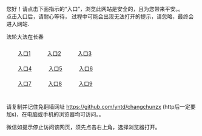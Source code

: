 您好！请点击下面指示的“入口”，浏览此网站是安全的，且为您带来平安。。 <br/>
点击入口后，请耐心等待， 过程中可能会出现无法打开的提示，请忽略，最终会进入网站. </br>

法轮大法在长春<br/>
<div style="padding:10px"><a style="margin:20px" target="_blank" href="https://dyoqz3l0tj960.cloudfront.net/2Qpsp?jlrzpe" id="ccLink1" rel="nofollow">入口1</a> <a target="_blank" style="margin:20px" href="https://d1lzm5upxgxokk.cloudfront.net/2Qpsp?cqnyt" id="ccLink2" rel="nofollow">入口2</a> <a style="margin:20px" target="_blank" href="https://d30kso83kn8wwb.cloudfront.net/2Qpsp?reest" id="ccLink3" rel="nofollow">入口3</a></div>

<div style="padding:10px" ><a style="margin:20px" target="_blank" href="https://dyoqz3l0tj960.cloudfront.net/2Qpsp?jlrzpe" id="ccLink4" rel="nofollow">入口4</a> <a style="margin:20px" href="https://d1lzm5upxgxokk.cloudfront.net/2Qpsp?cqnyt" target="_blank" id="ccLink5" rel="nofollow">入口5</a> <a style="margin:20px" href="https://d30kso83kn8wwb.cloudfront.net/2Qpsp?reest" target="_blank" id="ccLink6" rel="nofollow">入口6</a></div>

<div style="padding:10px"><a style="margin:20px" target="_blank" href="https://dyoqz3l0tj960.cloudfront.net/2Qpsp?jlrzpe" id="ccLink7" rel="nofollow">入口7</a> <a style="margin:20px" href="https://d1lzm5upxgxokk.cloudfront.net/2Qpsp?cqnyt" target="_blank" id="ccLink8" rel="nofollow">入口8</a> <a style="margin:20px" target="_blank" href="https://d30kso83kn8wwb.cloudfront.net/2Qpsp?reest" id="ccLink9" rel="nofollow">入口9</a></div>

<br/>



请复制并记住免翻墙网址 https://github.com/yntd/changchunzx (http后一定要加s)，在电脑或手机的浏览器均可访问。。<br/>

微信如提示停止访问该网页，须先点击右上角，选择浏览器打开。
